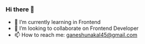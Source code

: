 ### Hi there 👋
- 🌱 I’m currently learning in Frontend 
- 👯 I’m looking to collaborate on Frontend Developer
- 📫 How to reach me: ganeshunakal45@gmail.com
<!--
**ganesh-unakal/ganesh-unakal** is a ✨ _special_ ✨ repository because its `README.md` (this file) appears on your GitHub profile.

Here are some ideas to get you started:

- 🔭 I’m currently working on ...
- 🌱 I’m currently learning ...
- 👯 I’m looking to collaborate on ...
- 🤔 I’m looking for help with ...
- 💬 Ask me about ...
- 📫 How to reach me: ...
- 😄 Pronouns: ...
- ⚡ Fun fact: ...
-->
